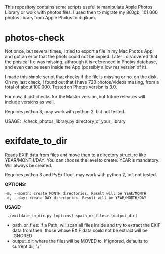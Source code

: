 This repository contains some scripts useful to manipulate Apple Photos Library or work with photos files.
I used then to migrate my 800gb, 101.000 photos library from Apple Photos to digikam.

# photos-check

Not once, but several times, I tried to export a file in my Mac Photos App and got an error that the photo could not be copied. Later I discovered that the phisical file was missing, althrough it is referenced in Photos database, and even can be seen inside the App (possibly a low res version of it). 

I made this simple script that checks if the file is missing or not on the disk.
On my last check, I found out that I have 720 photos/videos missing, from a total of about 100.000. 
Tested on Photos version is 3.0.
   
For now, it just checks for the Master version, but future releases will include versions as well. 

Requires python 3, may work with python 2, but not tested.

USAGE: 
   ./check_photos_library.py directory_of_your_library 

# exifdate_to_dir

Reads EXIF data from files and move then to a directory structure like YEAR/MONTH/DAY.
You can choose the level to create. YEAR is mandatory. Will always be created.

Requires python 3 and PyExifTool, may work with python 2, but not tested.

**OPTIONS:**

    -m, --month: create MONTH directories. Result will be YEAR/MONTH
    -d, --day: create DAY directories. Result will be YEAR/MONTH/DAY

**USAGE:**
  
     ./exifdate_to_dir.py [options] <path_or_files> [output_dir]
   
   - path_or_files: if a Path, will scan all files inside and try to extract the EXIF data from then. those whose EXIF data could not be extract will be IGNORED
   - output_dir: where the files will be MOVED to. If ignored, defaults to current dir, './'

